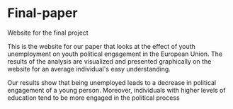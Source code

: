 # Final-paper
Website for the final project


This is the website for our paper that looks at the effect of youth unemployment on youth political engagement in the European Union. The results of the analysis are visualized and presented graphically on the website for an average individual's easy understanding. 

Our results show that being unemployed leads to a decrease in political engagement of a young person. Moreover, individuals with higher levels of education tend to be more engaged in the political process
